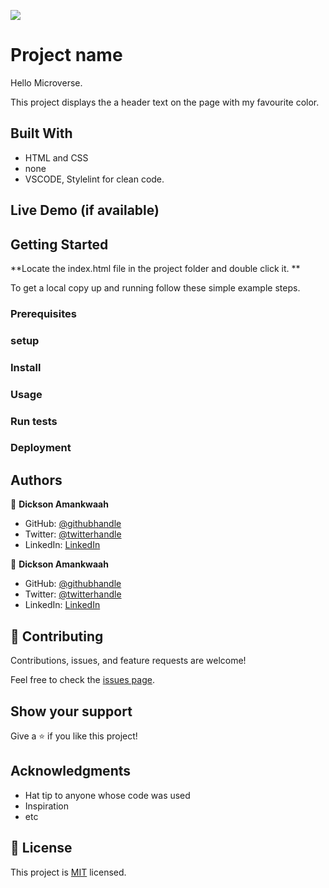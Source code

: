 ![](https://img.shields.io/badge/Microverse-blueviolet)

# Project name
Hello Microverse.

This project displays the a header text on the page with my favourite color.


## Built With

- HTML and CSS
- none
- VSCODE, Stylelint for clean code.

## Live Demo (if available)



## Getting Started


**Locate the index.html file in the project folder and double click it. **


To get a local copy up and running follow these simple example steps.

### Prerequisites

### setup

### Install

### Usage

### Run tests

### Deployment



## Authors

👤 **Dickson Amankwaah**

- GitHub: [@githubhandle](https://github.com/githubhandle)
- Twitter: [@twitterhandle](https://twitter.com/twitterhandle)
- LinkedIn: [LinkedIn](https://linkedin.com/in/linkedinhandle)

👤 **Dickson Amankwaah**

- GitHub: [@githubhandle](https://github.com/githubhandle)
- Twitter: [@twitterhandle](https://twitter.com/twitterhandle)
- LinkedIn: [LinkedIn](https://linkedin.com/in/linkedinhandle)

## 🤝 Contributing

Contributions, issues, and feature requests are welcome!

Feel free to check the [issues page](../../issues/).

## Show your support

Give a ⭐️ if you like this project!

## Acknowledgments

- Hat tip to anyone whose code was used
- Inspiration
- etc

## 📝 License

This project is [MIT](./MIT.md) licensed.
